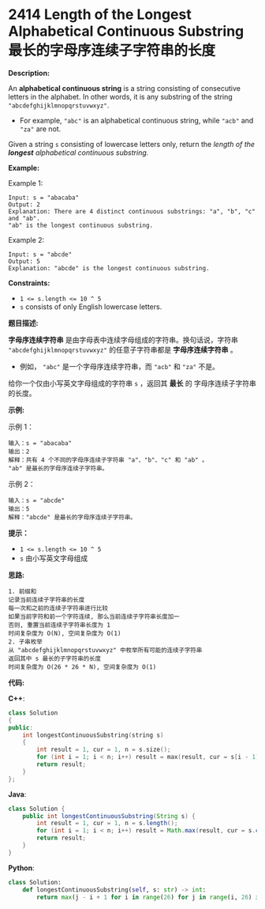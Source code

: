 # 2414 Length of the Longest Alphabetical Continuous Substring 最长的字母序连续子字符串的长度

__Description:__

An __alphabetical continuous string__ is a string consisting of consecutive letters in the alphabet. In other words, it is any substring of the string `"abcdefghijklmnopqrstuvwxyz"`.

- For example, `"abc"` is an alphabetical continuous string, while `"acb"` and `"za"` are not.

Given a string `s` consisting of lowercase letters only, return the _length of the __longest__ alphabetical continuous substring._

__Example:__

Example 1:

```text
Input: s = "abacaba"
Output: 2
Explanation: There are 4 distinct continuous substrings: "a", "b", "c" and "ab".
"ab" is the longest continuous substring.
```

Example 2:

```text
Input: s = "abcde"
Output: 5
Explanation: "abcde" is the longest continuous substring.
```

__Constraints:__

- `1 <= s.length <= 10 ^ 5`
- `s` consists of only English lowercase letters.

__题目描述:__

__字母序连续字符串__ 是由字母表中连续字母组成的字符串。换句话说，字符串 `"abcdefghijklmnopqrstuvwxyz"` 的任意子字符串都是 __字母序连续字符串__ 。

- 例如， `"abc"` 是一个字母序连续字符串，而 `"acb"` 和 `"za"` 不是。

给你一个仅由小写英文字母组成的字符串 `s` ，返回其 __最长__ 的 字母序连续子字符串 的长度。

__示例:__

示例 1：

```text
输入：s = "abacaba"
输出：2
解释：共有 4 个不同的字母序连续子字符串 "a"、"b"、"c" 和 "ab" 。
"ab" 是最长的字母序连续子字符串。
```

示例 2：

```text
输入：s = "abcde"
输出：5
解释："abcde" 是最长的字母序连续子字符串。
```

__提示：__

- `1 <= s.length <= 10 ^ 5`
- `s` 由小写英文字母组成

__思路:__

```text
1. 前缀和
记录当前连续子字符串的长度
每一次和之前的连续子字符串进行比较
如果当前字符和前一个字符连续, 那么当前连续子字符串长度加一
否则, 重置当前连续子字符串长度为 1
时间复杂度为 O(N), 空间复杂度为 O(1)
2. 子串枚举
从 "abcdefghijklmnopqrstuvwxyz" 中枚举所有可能的连续子字符串
返回其中 s 最长的子字符串的长度
时间复杂度为 O(26 * 26 * N), 空间复杂度为 O(1)
```

__代码:__

__C++__:

```C++
class Solution 
{
public:
    int longestContinuousSubstring(string s) 
    {
        int result = 1, cur = 1, n = s.size();
        for (int i = 1; i < n; i++) result = max(result, cur = s[i - 1] + 1 == s[i] ? cur + 1 : 1);
        return result;
    }
};
```

__Java__:

```Java
class Solution {
    public int longestContinuousSubstring(String s) {
        int result = 1, cur = 1, n = s.length();
        for (int i = 1; i < n; i++) result = Math.max(result, cur = s.charAt(i - 1) + 1 == s.charAt(i) ? cur + 1 : 1);
        return result;
    }
}
```

__Python__:

```Python
class Solution:
    def longestContinuousSubstring(self, s: str) -> int:
        return max(j - i + 1 for i in range(26) for j in range(i, 26) if "abcdefghijklmnopqrstuvwxyz"[i:j + 1] in s)
```

